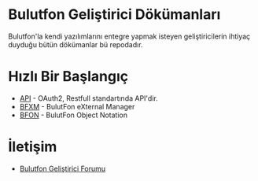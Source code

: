 # Bulutfon Geliştirici Dökümanları

Bulutfon'la kendi yazılımlarını entegre yapmak isteyen geliştiricilerin ihtiyaç duyduğu bütün dökümanlar bü repodadır.

# Hızlı Bir Başlangıç
* [API](https://github.com/bulutfon/documents/blob/master/API/README.md) - OAuth2, Restfull standartında API'dir.
* [BFXM](https://github.com/bulutfon/documents/tree/master/BFXM#bfxm---bulutfon-external-manager) - BulutFon eXternal Manager
* [BFON](https://github.com/bulutfon/documents/tree/master/BFON#bfon---bulutfon-object-notation) - BulutFon Object Notation

# İletişim

* [Bulutfon Geliştirici Forumu](http://devforums.bulutfon.com)

